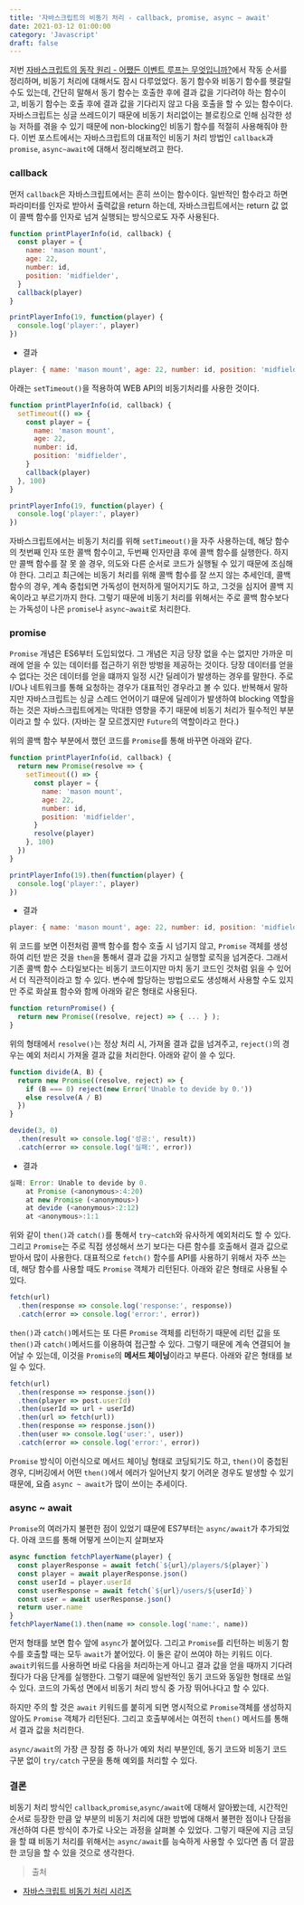 ```yaml
---
title: '자바스크립트의 비동기 처리 - callback, promise, async ~ await'
date: 2021-03-12 01:00:00
category: 'Javascript'
draft: false
---
```


저번 [자바스크립트의 동작 원리 - 어쨌든 이벤트 루프는 무엇입니까?](https://ykss.netlify.app/javascript/what_is_event_loop/)에서 작동 순서를 정리하며, 비동기 처리에 대해서도 잠시 다루었었다. 동기 함수와 비동기 함수를 헷갈릴 수도 있는데, 간단히 말해서 동기 함수는 호출한 후에 결과 값을 기다려야 하는 함수이고, 비동기 함수는 호출 후에 결과 값을 기다리지 않고 다음 호출을 할 수 있는 함수이다. 자바스크립트는 싱글 쓰레드이기 때문에 비동기 처리없이는 블로킹으로 인해 심각한 성능 저하를 겪을 수 있기 때문에 non-blocking인 비동기 함수를 적절히 사용해줘야 한다. 이번 포스트에서는 자바스크립트의 대표적인 비동기 처리 방법인 `callback`과 `promise`, `async~await`에 대해서 정리해보려고 한다.

### callback

먼저 `callback`은 자바스크립트에서는 흔히 쓰이는 함수이다. 일반적인 함수라고 하면 파라미터를 인자로 받아서 출력값을 return 하는데, 자바스크립트에서는 return 값 없이 콜백 함수를 인자로 넘겨 실행되는 방식으로도 자주 사용된다.

```javascript
function printPlayerInfo(id, callback) {
  const player = {
    name: 'mason mount',
    age: 22,
    number: id,
    position: 'midfielder',
  }
  callback(player)
}

printPlayerInfo(19, function(player) {
  console.log('player:', player)
})
```

- 결과

```javascript
player: { name: 'mason mount', age: 22, number: id, position: 'midfielder' }
```

아래는 `setTimeout()`을 적용하여 WEB API의 비동기처리를 사용한 것이다.

```javascript
function printPlayerInfo(id, callback) {
  setTimeout(() => {
    const player = {
      name: 'mason mount',
      age: 22,
      number: id,
      position: 'midfielder',
    }
    callback(player)
  }, 100)
}

printPlayerInfo(19, function(player) {
  console.log('player:', player)
})
```

자바스크립트에서는 비동기 처리를 위해 `setTimeout()`을 자주 사용하는데, 해당 함수의 첫번째 인자 또한 콜백 함수이고, 두번째 인자만큼 후에 콜백 함수를 실행한다. 하지만 콜백 함수를 잘 못 쓸 경우, 의도와 다른 순서로 코드가 실행될 수 있기 때문에 조심해야 한다. 그리고 최근에는 비동기 처리를 위해 콜백 함수를 잘 쓰지 않는 추세인데, 콜백 함수의 경우, 계속 중첩되면 가독성이 현저하게 떨어지기도 하고, 그것을 심지어 콜백 지옥이라고 부르기까지 한다. 그렇기 때문에 비동기 처리를 위해서는 주로 콜백 함수보다는 가독성이 나은 `promise`나 `async~await`로 처리한다.

### promise

`Promise` 개념은 ES6부터 도입되었다. 그 개념은 지금 당장 없을 수는 없지만 가까운 미래에 얻을 수 있는 데이터를 접근하기 위한 방벙을 제공하는 것이다. 당장 데이터를 얻을 수 없다는 것은 데이터를 얻을 떄까지 일정 시간 딜레이가 발생하는 경우를 말한다. 주로 I/O나 네트워크를 통해 요청하는 경우가 대표적인 경우라고 볼 수 있다. 반복해서 말하지만 자바스크립트는 싱글 스레드 언어이기 떄문에 딜레이가 발생하여 blocking 역할을 하는 것은 자바스크립트에게는 막대한 영향을 주기 때문에 비동기 처리가 필수적인 부분이라고 할 수 있다. (자바는 잘 모르겠지만 `Future`의 역할이라고 한다.)

위의 콜백 함수 부분에서 했던 코드를 `Promise`를 통해 바꾸면 아래와 같다.

```javascript
function printPlayerInfo(id, callback) {
  return new Promise(resolve => {
    setTimeout(() => {
      const player = {
        name: 'mason mount',
        age: 22,
        number: id,
        position: 'midfielder',
      }
      resolve(player)
    }, 100)
  })
}

printPlayerInfo(19).then(function(player) {
  console.log('player:', player)
})
```

- 결과

```javascript
player: { name: 'mason mount', age: 22, number: id, position: 'midfielder' }
```

위 코드를 보면 이전처럼 콜백 함수를 함수 호출 시 넘기지 않고, `Promise` 객체를 생성하여 리턴 받은 것을 `then`을 통해서 결과 값을 가지고 실행할 로직을 넘겨준다. 그래서 기존 콜백 함수 스타일보다는 비동기 코드이지만 마치 동기 코드인 것처럼 읽을 수 있어서 더 직관적이라고 할 수 있다. 변수에 할당하는 방법으로도 생성해서 사용할 수도 있지만 주로 화살표 함수와 함께 아래와 같은 형태로 사용된다.

```javascript
function returnPromise() {
  return new Promise((resolve, reject) => { ... } );
}
```

위의 형태에서 `resolve()`는 정상 처리 시, 가져올 결과 값을 넘겨주고, `reject()`의 경우는 예외 처리시 가져올 결과 값을 처리한다. 아래와 같이 쓸 수 있다.

```javascript
function divide(A, B) {
  return new Promise((resolve, reject) => {
    if (B === 0) reject(new Error('Unable to devide by 0.'))
    else resolve(A / B)
  })
}

devide(3, 0)
  .then(result => console.log('성공:', result))
  .catch(error => console.log('실패:', error))
```

- 결과

```javascript
실패: Error: Unable to devide by 0.
    at Promise (<anonymous>:4:20)
    at new Promise (<anonymous>)
    at devide (<anonymous>:2:12)
    at <anonymous>:1:1
```

위와 같이 `then()`과 `catch()`를 통해서 `try~catch`와 유사하게 예외처리도 할 수 있다. 그리고 `Promise`는 주로 직접 생성해서 쓰기 보다는 다른 함수를 호출해서 결과 값으로 받아서 많이 사용한다. 대표적으로 `fetch()` 함수를 API를 사용하기 위해서 자주 쓰는데, 해당 함수를 사용할 때도 `Promise` 객체가 리턴된다. 아래와 같은 형태로 사용될 수 있다.

```javascript
fetch(url)
  .then(response => console.log('response:', response))
  .catch(error => console.log('error:', error))
```

`then()`과 `catch()`메서드는 또 다른 `Promise` 객체를 리턴하기 때문에 리턴 값을 또 `then()`과 `catch()`메서드를 이용하여 접근할 수 있다. 그렇기 때문에 계속 연결되어 늘어날 수 있는데, 이것을 `Promise`의 **메서드 체이닝**이라고 부른다. 아래와 같은 형태를 보일 수 있다.

```javascript
fetch(url)
  .then(response => response.json())
  .then(player => post.userId)
  .then(userId => url + userId)
  .then(url => fetch(url))
  .then(response => response.json())
  .then(user => console.log('user:', user))
  .catch(error => console.log('error:', error))
```

`Promise` 방식이 이런식으로 메서드 체이닝 형태로 코딩되기도 하고, `then()`이 중첩된 경우, 디버깅에서 어떤 `then()`에서 에러가 일어난지 찾기 어려운 경우도 발생할 수 있기 때문에, 요즘 `async ~ await`가 많이 쓰이는 추세이다.

### async ~ await

`Promise`의 여러가지 불편한 점이 있었기 떄문에 ES7부터는 `async/await`가 추가되었다. 아래 코드를 통해 어떻게 쓰이는지 살펴보자

```javascript
async function fetchPlayerName(player) {
  const playerResponse = await fetch(`${url}/players/${player}`)
  const player = await playerResponse.json()
  const userId = player.userId
  const userResponse = await fetch(`${url}/users/${userId}`)
  const user = await userResponse.json()
  return user.name
}
fetchPlayerName(1).then(name => console.log('name:', name))
```

먼저 형태를 보면 함수 앞에 `async`가 붙어있다. 그리고 `Promise`를 리턴하는 비동기 함수를 호출할 때는 모두 `await`가 붙어있다. 이 둘은 같이 쓰여야 하는 키워드 이다. `await`키워드를 사용하면 바로 다음을 처리하는게 아니고 결과 값을 얻을 때까지 기다려줬다가 다음 단게를 실행한다. 그렇기 떄문에 일반적인 동기 코드와 동일한 형태로 쓰일 수 있다. 코드의 가독성 면에서 비동기 처리 방식 중 가장 뛰어나다고 할 수 있다.

하지만 주의 할 것은 `await` 키워드를 붙히게 되면 명시적으로 `Promise`객체를 생성하지 않아도 `Promise` 객체가 리턴된다. 그리고 호출부에서는 여전히 `then()` 메서드를 통해서 결과 값을 처리한다.

`async/await`의 가장 큰 장점 중 하나가 예외 처리 부분인데, 동기 코드와 비동기 코드 구분 없이 `try/catch` 구문을 통해 예외를 처리할 수 있다.

### 결론

비동기 처리 방식인 `callback`,`promise`,`async/await`에 대해서 알아봤는데, 시간적인 순서로 등장한 만큼 앞 부분의 비동기 처리에 대한 방법에 대해서 불편한 점이나 단점을 개선하여 다른 방식이 추가로 나오는 과정을 살펴볼 수 있었다. 그렇기 때문에 지금 코딩을 할 떄 비동기 처리를 위해서는 `async/await`를 능숙하게 사용할 수 있다면 좀 더 깔끔한 코딩을 할 수 있을 것으로 생각한다.

> 출처

- [자바스크립트 비동기 처리 시리즈](https://www.daleseo.com/js-async-callback/)
